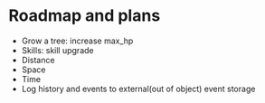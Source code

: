 # Roadmap and plans

* Grow a tree: increase max_hp
* Skills: skill upgrade
* Distance
* Space
* Time
* Log history and events to external(out of object) event storage
